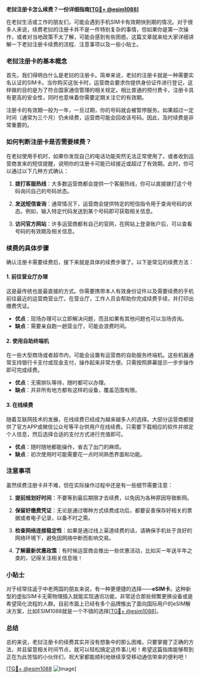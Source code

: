 **老挝注册卡怎么续费？一份详细指南[[TG💪+ @esim1088](https://t.me/s/esim1088)]**

在老挝生活或工作的朋友们，可能会遇到手机SIM卡有效期快到期的情况。对于很多人来说，续费老挝的注册卡并不是一件特别复杂的事情，但如果你是第一次操作，或者对当地政策不太了解，可能会感到有些困惑。这篇文章就来给大家详细讲解一下老挝注册卡续费的流程、注意事项以及一些小贴士。

### 老挝注册卡的基本概念

首先，我们得明白什么是老挝的注册卡。简单来说，老挝的注册卡就是一种需要实名认证的SIM卡。当你购买这张卡时，运营商会要求你提供身份证件进行登记，这样做的目的是为了符合国家通信管理的相关规定。相比普通的预付费卡，注册卡具有更高的安全性，同时也意味着你需要定期关注它的有效期。

注册卡的有效期一般为一年，一旦过期，你的号码就会被暂停服务。如果超过一定时间（通常为三个月）仍未续费，运营商可能会回收该号码。因此，及时续费是非常重要的。

### 如何判断注册卡是否需要续费？

在老挝使用手机时，如果你发现自己的电话功能突然无法正常使用了，或者收到运营商发来的短信提醒，说明你的注册卡可能已经接近或超过了有效期。此时，你可以通过以下几种方式确认：

1. **拨打客服热线**：大多数运营商都会提供一个客服热线，你可以直接拨打这个号码询问自己的号码状态。
   
2. **发送短信查询**：通常情况下，运营商会提供特定的短信指令用于查询号码的状态。例如，输入特定代码发送到某个号码即可获取相关信息。

3. **访问官方网站**：许多运营商都有自己的官网，在网站上登录账户后，可以查看号码的有效期及相关信息。

### 续费的具体步骤

确认注册卡需要续费后，接下来就是具体的续费步骤了。以下是常见的续费方法：

#### 1. 前往营业厅办理

这是最传统也是最直接的方式。你需要携带本人有效身份证件以及需要续费的手机前往最近的运营商营业厅。在营业厅，工作人员会帮助你完成续费手续，并打印出缴费凭证。

- **优点**：现场办理可以立即解决问题，而且如果有其他问题也可以当场咨询。
- **缺点**：需要亲自跑一趟营业厅，可能会浪费时间。

#### 2. 使用自助终端机

在一些大型商场或者超市内，可能会设置有运营商的自助服务终端机。这些机器通常支持银行卡支付或现金支付，操作起来非常方便。只需按照屏幕提示一步步操作即可完成续费。

- **优点**：无需排队等待，随时都可以办理。
- **缺点**：并非所有地方都有这样的设备，覆盖范围有限。

#### 3. 在线续费

随着互联网技术的发展，在线续费已经成为越来越多人的选择。大部分运营商都提供了官方APP或微信公众号等平台供用户在线续费。只需要下载相应的软件并绑定个人信息，然后选择合适的支付方式进行充值即可。

- **优点**：随时随地都能操作，省去了出门的麻烦。
- **缺点**：初次使用时可能需要花一点时间熟悉界面和功能。

### 注意事项

虽然续费注册卡并不难，但在实际操作过程中还是有一些细节需要注意：

1. **提前规划好时间**：不要等到最后期限才去续费，以免因为各种原因导致断网。
   
2. **保留好缴费凭证**：无论是通过哪种方式续费成功后，都要妥善保存好相关的票据或者电子记录，以备不时之需。

3. **检查网络连接稳定性**：如果是通过线上渠道续费的话，请确保手机处于良好的网络环境下，避免因网络中断而影响交易。

4. **了解最新优惠政策**：有时候运营商会推出一些优惠活动，比如买一年送半年之类的，记得关注相关信息哦！

### 小贴士

对于经常往返于中老两国的朋友来说，有一种更便捷的选择——**eSIM卡**。这种新型的虚拟SIM卡无需物理插入就能实现通讯功能，非常适合那些频繁更换设备或是希望简化流程的人群。目前市面上已经有多个品牌推出了面向国际用户的eSIM解决方案，比如ESIM1088就是一个不错的选择[[TG💪+ @esim1088](https://t.me/s/esim1088)]。

### 总结

总的来说，老挝注册卡的续费其实并没有想象中的那么困难。只要掌握了正确的方法，并且留意相关时间节点，就可以轻松搞定这件事儿啦！希望这篇指南能够帮到正在为此苦恼的小伙伴们，祝大家都能顺利地继续享受移动通信带来的便利吧！

[[TG💪+ @esim1088](https://t.me/s/esim1088) ![Image](https://i.postimg.cc/4NQfJmqS/Snipaste-2025-05-13-00-14-12.png)]